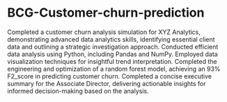 # BCG-Customer-churn-prediction
Completed a customer churn analysis simulation for XYZ Analytics, demonstrating advanced data analytics skills, identifying essential client data and outlining a strategic investigation approach.
Conducted efficient data analysis using Python, including Pandas and NumPy. Employed data visualization techniques for insightful trend interpretation.
Completed the engineering and optimization of a random forest model, achieving an 93% F2_score in predicting customer churn.
Completed a concise executive summary for the Associate Director, delivering actionable insights for informed decision-making based on the analysis.
